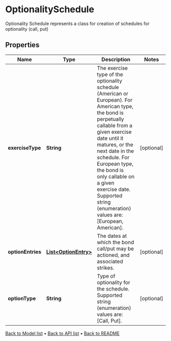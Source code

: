 

# OptionalitySchedule

Optionality Schedule represents a class for creation of schedules for optionality (call, put)

## Properties

| Name | Type | Description | Notes |
|------------ | ------------- | ------------- | -------------|
|**exerciseType** | **String** | The exercise type of the optionality schedule (American or European).  For American type, the bond is perpetually callable from a given exercise date until it matures, or the next date in the schedule.  For European type, the bond is only callable on a given exercise date.    Supported string (enumeration) values are: [European, American]. |  [optional] |
|**optionEntries** | [**List&lt;OptionEntry&gt;**](OptionEntry.md) | The dates at which the bond call/put may be actioned, and associated strikes. |  [optional] |
|**optionType** | **String** | Type of optionality for the schedule.    Supported string (enumeration) values are: [Call, Put]. |  [optional] |



[Back to Model list](../README.md#documentation-for-models) &#8226; [Back to API list](../README.md#documentation-for-api-endpoints) &#8226; [Back to README](../README.md)


